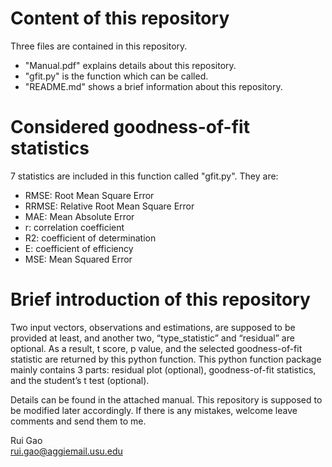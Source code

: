# Content of this repository
Three files are contained in this repository.<br>
- "Manual.pdf" explains details about this repository.<br>
- "gfit.py" is the function which can be called.<br>
- "README.md" shows a brief information about this repository.<br>

# Considered goodness-of-fit statistics
7 statistics are included in this function called "gfit.py". They are:<br>
- RMSE: Root Mean Square Error<br>
- RRMSE: Relative Root Mean Square Error<br>
- MAE: Mean Absolute Error<br>
- r: correlation coefficient<br>
- R2: coefficient of determination<br>
- E: coefficient of efficiency<br>
- MSE: Mean Squared Error<br>

# Brief introduction of this repository
Two input vectors, observations and estimations, are supposed to be provided at least, and another two, “type_statistic” and “residual” are optional. As a result, t score, p value, and the selected goodness-of-fit statistic are returned by this python function. This python function package mainly contains 3 parts: residual plot (optional), goodness-of-fit statistics, and the student’s t test (optional).

Details can be found in the attached manual. This repository is supposed to be modified later accordingly. If there is any mistakes, welcome leave comments and send them to me.<br>

Rui Gao<br>
rui.gao@aggiemail.usu.edu
